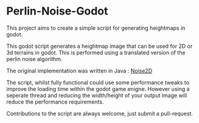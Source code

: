 # Perlin-Noise-Godot
This project aims to create a simple script for generating heightmaps in godot.

This godot script generates a heightmap image that can be used for 2D or 3d terrains in godot. This is performed
using a translated version of the perlin noise algorithm.

The original implementation was written in Java : [Noise2D](https://github.com/Flafla2/Remote2D-Engine/blob/master/Remote2D/src/com/remote/remote2d/engine/logic/Noise2D.java)

The script, whilst fully functional could use some performance tweaks to improve the loading time within the godot game enigne. However using a seperate thread and reducing the width/height of your output image will reduce the performance requirements.

Contributions to the script are always welcome, just submit a pull-request.
